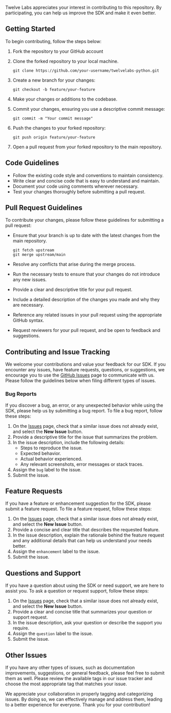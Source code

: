 
Twelve Labs appreciates your interest in contributing to this repository. By participating, you can help us improve the SDK and make it even better.

## Getting Started

To begin contributing, follow the steps below:

1. Fork the repository to your GitHub account

2. Clone the forked repository to your local machine.

	```shell
	git clone https://github.com/your-username/twelvelabs-python.git
	```

3. Create a new branch for your changes:

	```shell
	git checkout -b feature/your-feature
	```

4. Make your changes or additions to the codebase.

5. Commit your changes, ensuring you use a descriptive commit message:

	```shell
	git commit -m "Your commit message"
	```

6. Push the changes to your forked repository:

	```shell
	git push origin feature/your-feature
	```

7. Open a pull request from your forked repository to the main repository.

## Code Guidelines

- Follow the existing code style and conventions to maintain consistency.
- Write clear and concise code that is easy to understand and maintain.
- Document your code using comments wherever necessary.
- Test your changes thoroughly before submitting a pull request.

## Pull Request Guidelines

To contribute your changes, please follow these guidelines for submitting a pull request:

- Ensure that your branch is up to date with the latest changes from the main repository.

	```shell
	git fetch upstream
	git merge upstream/main
	```

- Resolve any conflicts that arise during the merge process.
- Run the necessary tests to ensure that your changes do not introduce any new issues.
- Provide a clear and descriptive title for your pull request.
- Include a detailed description of the changes you made and why they are necessary.
- Reference any related issues in your pull request using the appropriate GitHub syntax.
- Request reviewers for your pull request, and be open to feedback and suggestions.


## Contributing and Issue Tracking

We welcome your contributions and value your feedback for our SDK. If you encounter any issues, have feature requests, questions, or suggestions, we encourage you to use the [GitHub Issues](https://github.com/twelvelabs-io/twelvelabs-python/issues) page to communicate with us. Please follow the guidelines below when filing different types of issues.

### Bug Reports

If you discover a bug, an error, or any unexpected behavior while using the SDK, please help us by submitting a bug report. To file a bug report, follow these steps:

1. On the [Issues](https://github.com/twelvelabs-io/twelvelabs-python/issues) page, check that a similar issue does not already exist, and select the **New Issue** button.
2. Provide a descriptive title for the issue that summarizes the problem.
3. In the issue description, include the following details:
	- Steps to reproduce the issue.
	- Expected behavior.
	- Actual behavior experienced.
	- Any relevant screenshots, error messages or stack traces.
5. Assign the `bug` label to the issue.
6. Submit the issue.

## Feature Requests
If you have a feature or enhancement suggestion for the SDK, please submit a feature request. To file a feature request, follow these steps:

1. On the [Issues](https://github.com/twelvelabs-io/twelvelabs-python/issues) page, check that a similar issue does not already exist, and select the **New Issue** button.
2. Provide a concise and clear title that describes the requested feature.
3. In the issue description, explain the rationale behind the feature request and any additional details that can help us understand your needs better.
4. Assign the `enhancement` label to the issue.
5. Submit the issue.

## Questions and Support
If you have a question about using the SDK or need support, we are here to assist you. To ask a question or request support, follow these steps:

1. On the [Issues](https://github.com/twelvelabs-io/twelvelabs-python/issues) page, check that a similar issue does not already exist, and select the **New Issue** button.
2. Provide a clear and concise title that summarizes your question or support request.
3. In the issue description, ask your question or describe the support you require.
4. Assign the `question` label to the issue.
5. Submit the issue.

## Other Issues
If you have any other types of issues, such as documentation improvements, suggestions, or general feedback, please feel free to submit them as well. Please review the available tags in our issue tracker and choose the most appropriate tag that matches your issue.

We appreciate your collaboration in properly tagging and categorizing issues. By doing so, we can effectively manage and address them, leading to a better experience for everyone. Thank you for your contribution!
